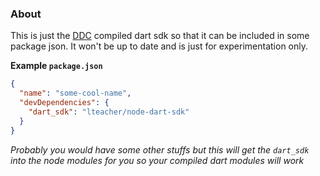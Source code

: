 ### About
This is just the [DDC][ddc] compiled dart sdk so that it can be included in some package json. It won't be up to date and is just for experimentation only.

**Example `package.json`**

```json
{
  "name": "some-cool-name",
  "devDependencies": {
    "dart_sdk": "lteacher/node-dart-sdk"
  }
}

```

*Probably you would have some other stuffs but this will get the `dart_sdk` into the node modules for you so your compiled dart modules will work*

[ddc]:[https://github.com/dart-lang/sdk/tree/master/pkg/dev_compiler]or
